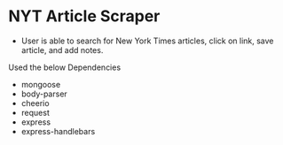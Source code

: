 # NYT Article Scraper

* User is able to search for New York Times articles, click on link, save article, and add notes. 

Used the below Dependencies
* mongoose
* body-parser
* cheerio
* request
* express
* express-handlebars

